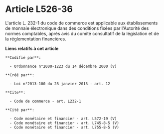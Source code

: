 # Article L526-36

L'article L. 232-1 du code de commerce est applicable aux établissements de monnaie électronique dans des conditions fixées
par l'Autorité des normes comptables, après avis du comité consultatif de la législation et de la réglementation financières.

**Liens relatifs à cet article**

	**Codifié par**:

	  - Ordonnance n°2000-1223 du 14 décembre 2000 (V)

	**Créé par**:

	  - Loi n°2013-100 du 28 janvier 2013 - art. 12

	**Cite**:

	  - Code de commerce - art. L232-1

	**Cité par**:

	  - Code monétaire et financier - art. L572-19 (V)
	  - Code monétaire et financier - art. L745-8-5 (V)
	  - Code monétaire et financier - art. L755-8-5 (V)
